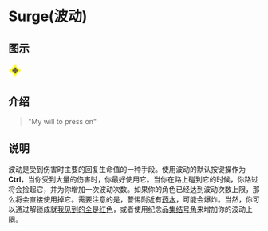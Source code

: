 # Surge(波动)

## 图示

![波动](assetes/items/Surge.png)

## 介绍

> "My will to press on"

## 说明

波动是受到伤害时主要的回复生命值的一种手段。使用波动的默认按键操作为**Ctrl**，当你受到大量的伤害时，你最好使用它。当你在路上碰到它的时候，你路过将会捡起它，并为你增加一次波动次数。如果你的角色已经达到波动次数上限，那么将会直接使用掉它。需要注意的是，警惕附近有[药水](?file=007-物品/016-药水 "药水")，可能会爆炸。当然，你可以通过解锁成就[我见到的全是红色]()，或者使用纪念品[集结号角]()来增加你的波动上限。